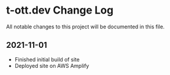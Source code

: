 # t-ott.dev Change Log

All notable changes to this project will be documented in this file.

## 2021-11-01
- Finished initial build of site
- Deployed site on AWS Amplify
